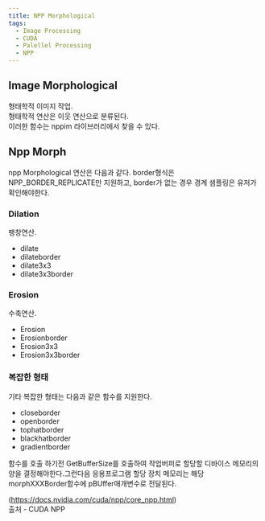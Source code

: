 ```yaml
---
title: NPP Morphological
tags:
  - Image Processing
  - CUDA
  - Palellel Processing
  - NPP
---
```


## Image Morphological
 형태학적 이미지 작업.  
 형태학적 연산은 이웃 연산으로 분류된다.  
 이러한 함수는 nppim 라이브러리에서 찾을 수 있다.
 
<!--more-->
## Npp Morph
 npp Morphological 연산은 다음과 같다. border형식은 NPP_BORDER_REPLICATE만 지원하고, border가 없는 경우 경계 샘플링은 유저가 확인해야한다.

### Dilation
 팽창연산. 
  - dilate
  - dilateborder
  - dilate3x3
  - dilate3x3border

### Erosion
 수축연산. 
  - Erosion
  - Erosionborder
  - Erosion3x3
  - Erosion3x3border

### 복잡한 형태
 기타 복잡한 형태는 다음과 같은 함수를 지원한다.
  - closeborder
  - openborder
  - tophatborder
  - blackhatborder
  - gradientborder

 함수를 호출 하기전 GetBufferSize를 호출하여 작업버퍼로 할당할 디바이스 메모리의 양을 결정해야한다.그런다음 응용프로그램 할당 장치 메모리는 해당 morphXXXBorder함수에 pBUffer매개변수로 전달된다.

 (https://docs.nvidia.com/cuda/npp/core_npp.html)  
출처 - CUDA NPP